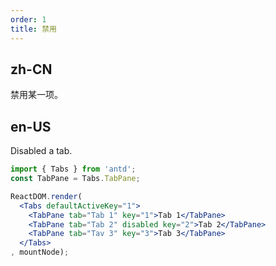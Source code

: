 ```yaml
---
order: 1
title: 禁用
---
```


## zh-CN

禁用某一项。

## en-US

Disabled a tab.

````jsx
import { Tabs } from 'antd';
const TabPane = Tabs.TabPane;

ReactDOM.render(
  <Tabs defaultActiveKey="1">
    <TabPane tab="Tab 1" key="1">Tab 1</TabPane>
    <TabPane tab="Tab 2" disabled key="2">Tab 2</TabPane>
    <TabPane tab="Tav 3" key="3">Tab 3</TabPane>
  </Tabs>
, mountNode);
````
